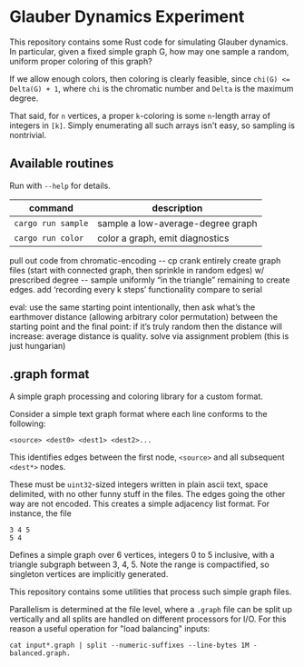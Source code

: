 # Glauber Dynamics Experiment

This repository contains some Rust code for simulating Glauber dynamics. In particular, given a fixed simple graph G, how may one sample a random, uniform proper coloring of this graph?

If we allow enough colors, then coloring is clearly feasible, since `chi(G) <= Delta(G) + 1`, where `chi` is the chromatic number and `Delta` is the maximum degree.

That said, for `n` vertices, a proper `k`-coloring is some `n`-length array of integers in `[k]`. Simply enumerating all such arrays isn't easy, so sampling is nontrivial.

## Available routines

Run with `--help` for details.

| command | description |
| --- | --- | 
| `cargo run sample` | sample a low-average-degree graph |
| `cargo run color` | color a graph, emit diagnostics |

pull out code from chromatic-encoding -- cp crank entirely
create graph files (start with connected graph, then sprinkle in random edges) w/ prescribed degree -- sample uniformly “in the triangle” remaining to create edges.
add ‘recording every k steps’ functionality
compare to serial


eval: use the same starting point intentionally, then ask what’s the earthmover distance (allowing arbitrary color permutation) between the starting point and the final point: if it’s truly random then the distance will increase: average distance is quality.
solve via assignment problem
(this is just hungarian)

## .graph format

A simple graph processing and coloring library for a custom format.

Consider a simple text graph format where each line conforms to the following:

```
<source> <dest0> <dest1> <dest2>...
```

This identifies edges between the first node, `<source>` and all subsequent `<dest*>` nodes.

These must be `uint32`-sized integers written in plain ascii text, space delimited, with no other funny stuff in the files. The edges going the other way are not encoded. This creates a simple adjacency list format. For instance, the file

```
3 4 5
5 4
```

Defines a simple graph over 6 vertices, integers 0 to 5 inclusive, with a triangle subgraph between 3, 4, 5.
Note the range is compactified, so singleton vertices are implicitly generated.

This repository contains some utilities that process such simple graph files.

Parallelism is determined at the file level, where a `.graph` file can be split up vertically and all splits are handled on different processors for I/O. For this reason a useful operation for "load balancing" inputs:

```
cat input*.graph | split --numeric-suffixes --line-bytes 1M - balanced.graph.
```
